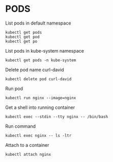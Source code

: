 # PODS

List pods in default namespace
```
kubectl get pods
kubectl get pod
kubectl get po
```
List pods in kube-system namespace
```
kubectl get pods -n kube-system
```

Delete pod name curl-david
```
kubectl delete pod curl-david
```

Run pod
```
kubectl run nginx --image=nginx
```

Get a shell into running container
```
kubectl exec --stdin --tty nginx -- /bin/bash
```

Run command
```
kubectl exec nginx -- ls -ltr
```

Attach to a container
```
kubectl attach nginx
```